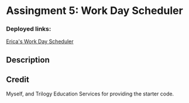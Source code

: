 #  Assingment 5:  Work Day Scheduler

### Deployed links:
[Erica's Work Day Scheduler](www.putlinkhere.com)

## Description

## Credit
Myself, and Trilogy Education Services for providing the starter code.